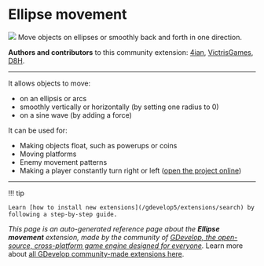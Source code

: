 # Ellipse movement

<img src="https://resources.gdevelop-app.com/assets/Icons/sine-wave.svg" class="extension-icon"></img>
Move objects on ellipses or smoothly back and forth in one direction.

**Authors and contributors** to this community extension: [4ian](https://gd.games/4ian), [VictrisGames](https://gd.games/VictrisGames), [D8H](https://gd.games/D8H).

---

It allows objects to move:

- on an ellipsis or arcs
- smoothly vertically or horizontally (by setting one radius to 0)
- on a sine wave (by adding a force)

It can be used for:

- Making objects float, such as powerups or coins
- Moving platforms
- Enemy movement patterns
- Making a player constantly turn right or left ([open the project online](https://editor.gdevelop.io/?project=example://star-seeker))

---

!!! tip

    Learn [how to install new extensions](/gdevelop5/extensions/search) by following a step-by-step guide.

*This page is an auto-generated reference page about the **Ellipse movement** extension, made by the community of [GDevelop, the open-source, cross-platform game engine designed for everyone](https://gdevelop.io/).* Learn more about [all GDevelop community-made extensions here](/gdevelop5/extensions).